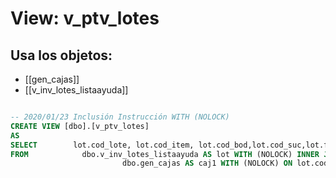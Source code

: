 # View: v_ptv_lotes

## Usa los objetos:
- [[gen_cajas]]
- [[v_inv_lotes_listaayuda]]

```sql

-- 2020/01/23 Inclusión Instrucción WITH (NOLOCK)
CREATE VIEW [dbo].[v_ptv_lotes]
AS
SELECT        lot.cod_lote, lot.cod_item, lot.cod_bod,lot.cod_suc,lot.fec_ven,lot.ano_acu,caj1.cod_caj AS caja
FROM            dbo.v_inv_lotes_listaayuda AS lot WITH (NOLOCK) INNER JOIN
                         dbo.gen_cajas AS caj1 WITH (NOLOCK) ON lot.cod_bod = caj1.cod_bod

```
